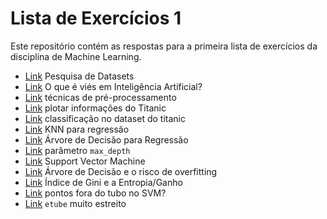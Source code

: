 # Lista de Exercícios 1

Este repositório contém as respostas para a primeira lista de exercícios da disciplina de Machine Learning.
- [Link](/Aula06/ex001.md) Pesquisa de Datasets
- [Link](/Aula06/ex002.md) O que é viés em Inteligência Artificial?
- [Link](/Aula06/ex003.md) técnicas de pré-processamento
- [Link](/Aula06/ex004.md) plotar informações do Titanic
- [Link](/Aula06/ex005.md) classificação no dataset do titanic
- [Link](/Aula06/ex006.md) KNN para regressão
- [Link](/Aula06/ex007.md) Árvore de Decisão para Regressão
- [Link](/Aula06/ex008.md) parâmetro `max_depth`
- [Link](/Aula06/ex009.md) Support Vector Machine
- [Link](/Aula06/ex010.md) Árvore de Decisão e o risco de overfitting
- [Link](/Aula06/ex011.md) Índice de Gini e a Entropia/Ganho
- [Link](/Aula06/ex012.md) pontos fora do tubo no SVM?
- [Link](/Aula06/ex013.md) `etube` muito estreito
